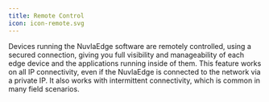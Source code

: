 ```yaml
---
title: Remote Control
icon: icon-remote.svg
---
```


Devices running the NuvlaEdge software are remotely controlled, using a secured connection, giving you full visibility and manageability of each edge device and the applications running inside of them. This feature works on all IP connectivity, even if the NuvlaEdge is connected to the network via a private IP. It also works with intermittent connectivity, which is common in many field scenarios.
